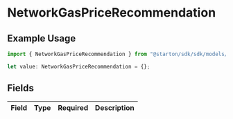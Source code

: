 # NetworkGasPriceRecommendation

## Example Usage

```typescript
import { NetworkGasPriceRecommendation } from "@starton/sdk/sdk/models/shared";

let value: NetworkGasPriceRecommendation = {};
```

## Fields

| Field       | Type        | Required    | Description |
| ----------- | ----------- | ----------- | ----------- |
